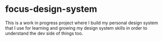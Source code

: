# focus-design-system

This is a work in progress project where I build my personal design system that I use for learning and growing my design system skills in order to understand the dev side of things too.
